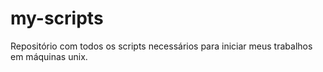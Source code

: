 # my-scripts
Repositório com todos os scripts necessários para iniciar meus trabalhos em máquinas unix. 
